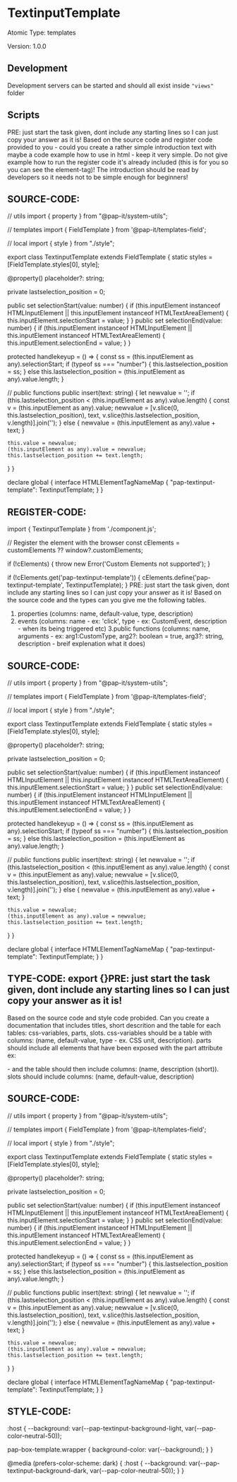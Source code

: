 # TextinputTemplate

Atomic Type: templates

Version: 1.0.0

## Development

Development servers can be started and should all exist inside `"views"` folder

## Scripts
PRE: just start the task given, dont include any starting lines so I can just copy your answer as it is!
 Based on the source code and register code provided to you - could you create a rather simple introduction text with maybe a code example how to use in html - keep it very simple. Do not give example how to run the register code it's already included (this is for you so you can see the element-tag)! The introduction should be read by developers so it needs not to be simple enough for beginners!

## SOURCE-CODE:
// utils 
import { property } from "@pap-it/system-utils";

// templates
import { FieldTemplate } from '@pap-it/templates-field';

// local
import { style } from "./style";

export class TextinputTemplate<T extends HTMLElement = HTMLInputElement> extends FieldTemplate<T> {
  static styles = [FieldTemplate.styles[0], style];

  @property() placeholder?: string;

  private lastselection_position = 0;

  public set selectionStart(value: number) {
    if (this.inputElement instanceof HTMLInputElement || this.inputElement instanceof HTMLTextAreaElement) {
      this.inputElement.selectionStart = value;
    }
  }
  public set selectionEnd(value: number) {
    if (this.inputElement instanceof HTMLInputElement || this.inputElement instanceof HTMLTextAreaElement) {
      this.inputElement.selectionEnd = value;
    }
  }

  protected handlekeyup = () => {
    const ss = (this.inputElement as any).selectionStart;
    if (typeof ss === "number") {
      this.lastselection_position = ss;
    }
    else this.lastselection_position = (this.inputElement as any).value.length;
  }

  // public functions
  public insert(text: string) {
    let newvalue = '';
    if (this.lastselection_position < (this.inputElement as any).value.length) {
      const v = (this.inputElement as any).value;
      newvalue = [v.slice(0, this.lastselection_position), text, v.slice(this.lastselection_position, v.length)].join('');
    }
    else {
      newvalue = (this.inputElement as any).value + text;
    }

    this.value = newvalue;
    (this.inputElement as any).value = newvalue;
    this.lastselection_position += text.length;
  }
}


declare global {
  interface HTMLElementTagNameMap {
    "pap-textinput-template": TextinputTemplate;
  }
}

## REGISTER-CODE:
import { TextinputTemplate } from './component.js';

// Register the element with the browser
const cElements = customElements ?? window?.customElements;

if (!cElements) {
  throw new Error('Custom Elements not supported');
}

if (!cElements.get('pap-textinput-template')) {
  cElements.define('pap-textinput-template', TextinputTemplate);
}
PRE: just start the task given, dont include any starting lines so I can just copy your answer as it is!
 Based on the source code and the types can you give me the following tables. 
1. properties (columns: name, default-value, type, description) 
2. events (columns: name - ex: 'click', type - ex: CustomEvent<ClickEvent>, description - when its being triggered etc) 
3.public functions (columns: name, arguments - ex: arg1:CustomType, arg2?: boolean = true, arg3?: string, description - breif explenation what it does)

## SOURCE-CODE:
 // utils 
import { property } from "@pap-it/system-utils";

// templates
import { FieldTemplate } from '@pap-it/templates-field';

// local
import { style } from "./style";

export class TextinputTemplate<T extends HTMLElement = HTMLInputElement> extends FieldTemplate<T> {
  static styles = [FieldTemplate.styles[0], style];

  @property() placeholder?: string;

  private lastselection_position = 0;

  public set selectionStart(value: number) {
    if (this.inputElement instanceof HTMLInputElement || this.inputElement instanceof HTMLTextAreaElement) {
      this.inputElement.selectionStart = value;
    }
  }
  public set selectionEnd(value: number) {
    if (this.inputElement instanceof HTMLInputElement || this.inputElement instanceof HTMLTextAreaElement) {
      this.inputElement.selectionEnd = value;
    }
  }

  protected handlekeyup = () => {
    const ss = (this.inputElement as any).selectionStart;
    if (typeof ss === "number") {
      this.lastselection_position = ss;
    }
    else this.lastselection_position = (this.inputElement as any).value.length;
  }

  // public functions
  public insert(text: string) {
    let newvalue = '';
    if (this.lastselection_position < (this.inputElement as any).value.length) {
      const v = (this.inputElement as any).value;
      newvalue = [v.slice(0, this.lastselection_position), text, v.slice(this.lastselection_position, v.length)].join('');
    }
    else {
      newvalue = (this.inputElement as any).value + text;
    }

    this.value = newvalue;
    (this.inputElement as any).value = newvalue;
    this.lastselection_position += text.length;
  }
}


declare global {
  interface HTMLElementTagNameMap {
    "pap-textinput-template": TextinputTemplate;
  }
}


## TYPE-CODE: export {}PRE: just start the task given, dont include any starting lines so I can just copy your answer as it is!
 Based on the source code and style code probided. Can you create a documentation that includes titles, short descrition and the table for each tables: css-variables, parts, slots.
css-variables should be a table with columns: (name, default-value, type - ex. CSS unit, description).
parts should include all elements that have been exposed with the part attribute ex: <p part='foo'> - and the table should then include columns: (name, description (short)).
slots should include columns: (name, default-value, description)

## SOURCE-CODE:
// utils 
import { property } from "@pap-it/system-utils";

// templates
import { FieldTemplate } from '@pap-it/templates-field';

// local
import { style } from "./style";

export class TextinputTemplate<T extends HTMLElement = HTMLInputElement> extends FieldTemplate<T> {
  static styles = [FieldTemplate.styles[0], style];

  @property() placeholder?: string;

  private lastselection_position = 0;

  public set selectionStart(value: number) {
    if (this.inputElement instanceof HTMLInputElement || this.inputElement instanceof HTMLTextAreaElement) {
      this.inputElement.selectionStart = value;
    }
  }
  public set selectionEnd(value: number) {
    if (this.inputElement instanceof HTMLInputElement || this.inputElement instanceof HTMLTextAreaElement) {
      this.inputElement.selectionEnd = value;
    }
  }

  protected handlekeyup = () => {
    const ss = (this.inputElement as any).selectionStart;
    if (typeof ss === "number") {
      this.lastselection_position = ss;
    }
    else this.lastselection_position = (this.inputElement as any).value.length;
  }

  // public functions
  public insert(text: string) {
    let newvalue = '';
    if (this.lastselection_position < (this.inputElement as any).value.length) {
      const v = (this.inputElement as any).value;
      newvalue = [v.slice(0, this.lastselection_position), text, v.slice(this.lastselection_position, v.length)].join('');
    }
    else {
      newvalue = (this.inputElement as any).value + text;
    }

    this.value = newvalue;
    (this.inputElement as any).value = newvalue;
    this.lastselection_position += text.length;
  }
}


declare global {
  interface HTMLElementTagNameMap {
    "pap-textinput-template": TextinputTemplate;
  }
}

## STYLE-CODE:
:host {
  --background: var(--pap-textinput-background-light, var(--pap-color-neutral-50));

  pap-box-template.wrapper {
    background-color: var(--background);
  }
}

@media (prefers-color-scheme: dark) {
  :host {
    --background: var(--pap-textinput-background-dark, var(--pap-color-neutral-50));
  }
}